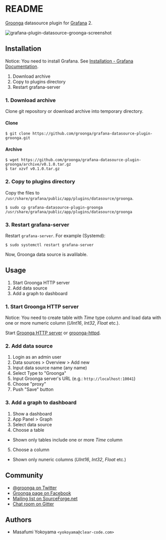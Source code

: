 # README

[Groonga](http://groonga.org/) datasource plugin for [Grafana](http://grafana.org/) 2.

![grafana-plugin-datasource-groonga-screenshot](https://cloud.githubusercontent.com/assets/386687/13373741/41058f8e-ddb3-11e5-83fd-d904f810f8fe.png)

## Installation

Notice: You need to install Grafana. See [Installation - Grafana Documentation](http://docs.grafana.org/installation/).

1. Download archive
2. Copy to plugins directory
3. Restart grafana-server

### 1. Download archive

Clone git repository or download archive into temporary directory.

#### Clone

    $ git clone https://github.com/groonga/grafana-datasource-plugin-groonga.git

#### Archive

    $ wget https://github.com/groonga/grafana-datasource-plugin-groonga/archive/v0.1.0.tar.gz
    $ tar xzvf v0.1.0.tar.gz

### 2. Copy to plugins directory

Copy the files to `/usr/share/grafana/public/app/plugins/datasource/groonga`.

    $ sudo cp grafana-datasource-plugin-groonga /usr/share/grafana/public/app/plugins/datasource/groonga

### 3. Restart grafana-server

Restart `grafana-server`. For example (Systemd):

    $ sudo systemctl restart grafana-server

Now, Groonga data source is avalilable.

## Usage

1. Start Groonga HTTP server
2. Add data source
3. Add a graph to dashboard

### 1. Start Groonga HTTP server

Notice: You need to create table with *Time* type column and load data with one or more numeric column (*UInt16*, *Int32*, *Float* etc.).

Start [Groonga HTTP server](http://groonga.org/docs/reference/executables/groonga-server-http.html) or [groonga-httpd](http://groonga.org/docs/reference/executables/groonga-httpd.html).

### 2. Add data source

1. Login as an admin user
2. Data sources > Overview > Add new
3. Input data source name (any name)
3. Select Type to "Groonga"
4. Input Groonga server's URL (e.g.: `http://localhost:10041`)
5. Choose "proxy"
6. Push "Save" button

### 3. Add a graph to dashboard

1. Show a dashboard
2. App Panel > Graph
3. Select data source
4. Choose a table
  * Shown only tables include one or more *Time* column
5. Choose a column
  * Shown only nuneric columns (*UInt16*, *Int32*, *Float* etc.)

## Community

* [@groonga on Twitter](https://twitter.com/groonga/)
* [Groonga page on Facebook](https://www.facebook.com/groonga)
* [Mailing list on SourceForge.net](http://lists.sourceforge.net/mailman/listinfo/groonga-talk)
* [Chat room on Gitter](https://gitter.im/groonga/grafana-datasource-plugin-groonga)

## Authors

* Masafumi Yokoyama `<yokoyama@clear-code.com>`
